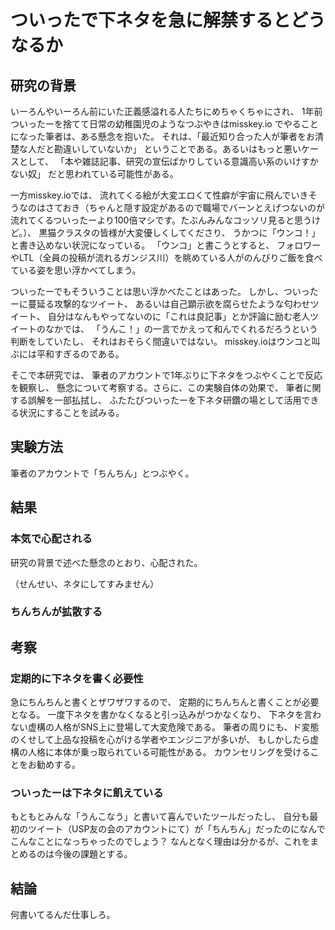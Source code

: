 

# ついったで下ネタを急に解禁するとどうなるか

## 研究の背景

 いーろんやいーろん前にいた正義感溢れる人たちにめちゃくちゃにされ、
1年前ついったーを捨てて日常の幼稚園児のようなつぶやきはmisskey.io
でやることになった筆者は、ある懸念を抱いた。
それは、「最近知り合った人が筆者をお清楚な人だと勘違いしていないか」
ということである。あるいはもっと悪いケースとして、
「本や雑誌記事、研究の宣伝ばかりしている意識高い系のいけすかない奴」
だと思われている可能性がある。

 一方misskey.ioでは、
流れてくる絵が大変エロくて性癖が宇宙に飛んでいきそうなのはさておき（ちゃんと隠す設定があるので職場でバーンとえげつないのが流れてくるついったーより100倍マシです。たぶんみんなコッソリ見ると思うけど。）、
黒猫クラスタの皆様が大変優しくしてくださり、
うかつに「ウンコ！」と書き込めない状況になっている。
「ウンコ」と書こうとすると、
フォロワーやLTL（全員の投稿が流れるガンジス川）を眺めている人がのんびりご飯を食べている姿を思い浮かべてしまう。

 ついったーでもそういうことは思い浮かべたことはあった。
しかし、ついったーに蔓延る攻撃的なツイート、
あるいは自己顕示欲を腐らせたような匂わせツイート、
自分はなんもやってないのに「これは良記事」とか評論に励む老人ツイートのなかでは、
「うんこ！」の一言でかえって和んでくれるだろうという判断をしていたし、
それはおそらく間違いではない。
misskey.ioはウンコと叫ぶには平和すぎるのである。

 そこで本研究では、
筆者のアカウントで1年ぶりに下ネタをつぶやくことで反応を観察し、
懸念について考察する。さらに、この実験自体の効果で、
筆者に関する誤解を一部払拭し、
ふたたびついったーを下ネタ研鑽の場として活用できる状況にすることを試みる。

## 実験方法

 筆者のアカウントで「ちんちん」とつぶやく。

## 結果

### 本気で心配される

 研究の背景で述べた懸念のとおり、心配された。


（せんせい、ネタにしてすみません）

### ちんちんが拡散する




## 考察

### 定期的に下ネタを書く必要性

 急にちんちんと書くとザワザワするので、
定期的にちんちんと書くことが必要となる。
一度下ネタを書かなくなると引っ込みがつかなくなり、
下ネタを言わない虚構の人格がSNS上に登場して大変危険である。
筆者の周りにも、ド変態のくせして上品な投稿を心がける学者やエンジニアが多いが、
もしかしたら虚構の人格に本体が乗っ取られている可能性がある。
カウンセリングを受けることをお勧めする。

### ついったーは下ネタに飢えている

 もともとみんな「うんこなう」と書いて喜んでいたツールだったし、
自分も最初のツイート（USP友の会のアカウントにて）が「ちんちん」だったのになんでこんなことになっちゃったのでしょう？
なんとなく理由は分かるが、これをまとめるのは今後の課題とする。

## 結論

 何書いてるんだ仕事しろ。
